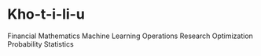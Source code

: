 # Kho-t-i-li-u
Financial Mathematics Machine Learning Operations Research Optimization Probability Statistics
